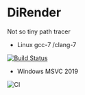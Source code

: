 # DiRender
Not so tiny path tracer

- Linux gcc-7 /clang-7

[![Build Status](https://travis-ci.org/BlurryLight/DiRender.svg?branch=master)](https://travis-ci.org/BlurryLight/DiRender)

- Windows MSVC 2019

![CI](https://github.com/BlurryLight/DiRender/workflows/CI/badge.svg)
